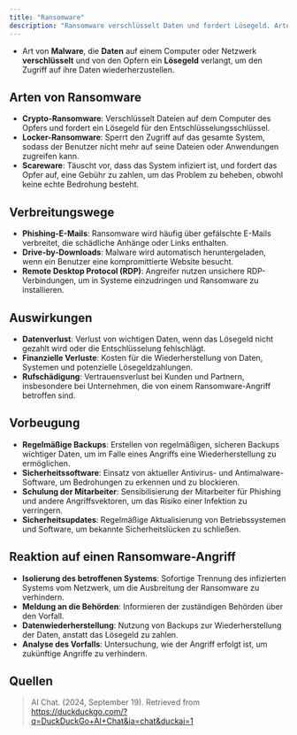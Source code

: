 ```yaml
---
title: "Ransomware"
description: "Ransomware verschlüsselt Daten und fordert Lösegeld. Arten wie Crypto- und Locker-Ransomware verbreiten sich via Phishing. Vorbeugung durch Backups, Sicherheit und Schulung; Reaktion mit Isolation und Wiederherstellung."
---
```


- Art von **Malware**, die **Daten** auf einem Computer oder Netzwerk **verschlüsselt** und von den Opfern ein **Lösegeld** verlangt, um den Zugriff auf ihre Daten wiederherzustellen.

## Arten von Ransomware
- **Crypto-Ransomware**: Verschlüsselt Dateien auf dem Computer des Opfers und fordert ein Lösegeld für den Entschlüsselungsschlüssel.
- **Locker-Ransomware**: Sperrt den Zugriff auf das gesamte System, sodass der Benutzer nicht mehr auf seine Dateien oder Anwendungen zugreifen kann.
- **Scareware**: Täuscht vor, dass das System infiziert ist, und fordert das Opfer auf, eine Gebühr zu zahlen, um das Problem zu beheben, obwohl keine echte Bedrohung besteht.

## Verbreitungswege
- **Phishing-E-Mails**: Ransomware wird häufig über gefälschte E-Mails verbreitet, die schädliche Anhänge oder Links enthalten.
- **Drive-by-Downloads**: Malware wird automatisch heruntergeladen, wenn ein Benutzer eine kompromittierte Website besucht.
- **Remote Desktop Protocol (RDP)**: Angreifer nutzen unsichere RDP-Verbindungen, um in Systeme einzudringen und Ransomware zu installieren.

## Auswirkungen
- **Datenverlust**: Verlust von wichtigen Daten, wenn das Lösegeld nicht gezahlt wird oder die Entschlüsselung fehlschlägt.
- **Finanzielle Verluste**: Kosten für die Wiederherstellung von Daten, Systemen und potenzielle Lösegeldzahlungen.
- **Rufschädigung**: Vertrauensverlust bei Kunden und Partnern, insbesondere bei Unternehmen, die von einem Ransomware-Angriff betroffen sind.

## Vorbeugung
- **Regelmäßige Backups**: Erstellen von regelmäßigen, sicheren Backups wichtiger Daten, um im Falle eines Angriffs eine Wiederherstellung zu ermöglichen.
- **Sicherheitssoftware**: Einsatz von aktueller Antivirus- und Antimalware-Software, um Bedrohungen zu erkennen und zu blockieren.
- **Schulung der Mitarbeiter**: Sensibilisierung der Mitarbeiter für Phishing und andere Angriffsvektoren, um das Risiko einer Infektion zu verringern.
- **Sicherheitsupdates**: Regelmäßige Aktualisierung von Betriebssystemen und Software, um bekannte Sicherheitslücken zu schließen.

## Reaktion auf einen Ransomware-Angriff
- **Isolierung des betroffenen Systems**: Sofortige Trennung des infizierten Systems vom Netzwerk, um die Ausbreitung der Ransomware zu verhindern.
- **Meldung an die Behörden**: Informieren der zuständigen Behörden über den Vorfall.
- **Datenwiederherstellung**: Nutzung von Backups zur Wiederherstellung der Daten, anstatt das Lösegeld zu zahlen.
- **Analyse des Vorfalls**: Untersuchung, wie der Angriff erfolgt ist, um zukünftige Angriffe zu verhindern.


## Quellen

> AI Chat. (2024, September 19). Retrieved from https://duckduckgo.com/?q=DuckDuckGo+AI+Chat&ia=chat&duckai=1